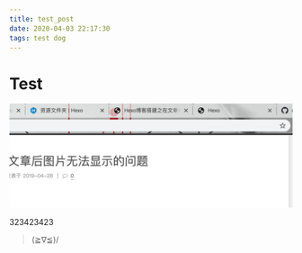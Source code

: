 ```yaml
---
title: test_post
date: 2020-04-03 22:17:30
tags: test dog
---
```


# Test

![image-20200404114752433](test-post/image-20200404114752433.png)

323423423

> (≧∇≦)/

